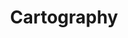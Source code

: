 ---
title: Cartography
longTitle: 'Cartography'
tags:
- gccommon
relatedTerm:
- "[[Geographic data Cartographic records Maps Geograph]]"
use:
- "[[Mapping]]"
---